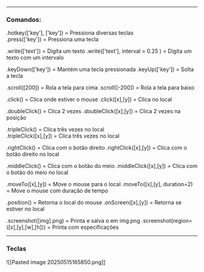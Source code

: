 
---
### Comandos: 

.hotkey(['key'], ['key'])                 = Pressiona diversas teclas  
.press(['key'])                           = Pressiona uma tecla 

.write(['text'])                          = Digita um texto 
.write(['text'], interval = 0.25 )        = Digita um texto com um intervalo

.keyDown(['key'])                         = Mantém uma tecla pressionada 
.keyUp(['key'])                           = Solta a tecla  

.scroll([200])                            = Rola a tela para cima
.scroll([-200])                           = Rola a tela para baixo

.click()                                  = Clica onde estiver o mouse 
.click([x],[y])                           = Clica no local 

.doubleClick()                            = Clica 2 vezes 
.doubleClick([x],[y])                     = Clica 2 vezes na posição 

.tripleClick()                            = Clica três vezes no local  
.tripleClick([x],[y])                     = Clica três vezes no local  

.rightClick()                             = Clica com o botão direito 
.rightClick([x],[y])                      = Clica com o botão direito no local 

.middleClick()                            = Clica com o botão do meio 
.middleClick([x],[y])                     = Clica com o botão do meio no local

.moveTo([x],[y])                          = Move o mouse para o local 
.moveTo([x],[y], duration=2)              = Move o mouse com duração de tempo

.position()                               = Retorna o local do mouse 
.onScreen([x],[y])                        = Retorna se estiver no local 
  
.screenshot([img].png)                    = Printa e salva o em img.png 
.screenshot(region=([x],[y],[w],[h]))     = Printa com especificações

---
### Teclas 

![[Pasted image 20250515165850.png]]
